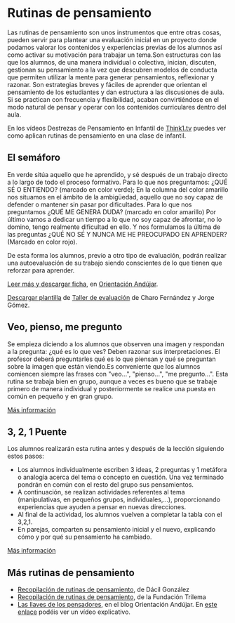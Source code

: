 
# Rutinas de pensamiento

Las rutinas de pensamiento son unos instrumentos que entre otras cosas, pueden servir para plantear una evaluación inicial en un proyecto donde podamos valorar los contenidos y experiencias previas de los alumnos así como activar su motivación para trabajar un tema.Son estructuras con las que los alumnos, de una manera individual o colectiva, inician, discuten, gestionan su pensamiento a la vez que descubren modelos de conducta que permiten utilizar la mente para generar pensamientos, reflexionar y razonar. Son estrategias breves y fáciles de aprender que orientan el pensamiento de los estudiantes y dan estructura a las discusiones de aula. Si se practican con frecuencia y flexibilidad, acaban convirtiéndose en el modo natural de pensar y operar con los contenidos curriculares dentro del aula.

En los vídeos Destrezas de Pensamiento en Infantil de [Think1.tv](http://www.think1.tv/) puedes ver como aplican rutinas de pensamiento en una clase de infantil.

## El semáforo

En verde sitúa aquello que he aprendido, y sé después de un trabajo directo a lo largo de todo el proceso formativo. Para lo que nos preguntamos: ¿QUÉ SÉ O ENTIENDO? (marcado en color verde); En la columna del color amarillo nos situamos en el ámbito de la ambigüedad, aquello que no soy capaz de defender o mantener sin pasar por dificultades. Para lo que nos preguntamos ¿QUÉ ME GENERA DUDA? (marcado en color amarillo) Por último vamos a dedicar un tiempo a lo que no soy capaz de afrontar, no lo domino, tengo realmente dificultad en ello. Y nos formulamos la última de las preguntas ¿QUÉ NO SÉ Y NUNCA ME HE PREOCUPADO EN APRENDER? (Marcado en color rojo).

De esta forma los alumnos, previo a otro tipo de evaluación, podrán realizar una autoevaluación de su trabajo siendo conscientes de lo que tienen que reforzar para aprender.

[Leer más y descargar ficha](http://www.orientacionandujar.es/2014/02/19/organizador-grafico-para-la-rutina-de-pensamiento-el-semaforo/), en [Orientación Andújar](http://www.orientacionandujar.es/).

[Descargar plantilla](RP_organizador_semaforo_itic.pdf) de [Taller de evaluación](http://yalocin.wix.com/evaluacion) de Charo Fernández y Jorge Gómez.

## Veo, pienso, me pregunto

Se empieza diciendo a los alumnos que observen una imagen y respondan a la pregunta: ¿qué es lo que ves? Deben razonar sus interpretaciones. El profesor deberá preguntarles qué es lo que piensan y qué se preguntan sobre la imagen que están viendo.Es conveniente que los alumnos comiencen siempre las frases con "veo...", "pienso...", "me pregunto...". Esta rutina se trabaja bien en grupo, aunque a veces es bueno que se trabaje primero de manera individual y posteriormente se realice una puesta en común en pequeño y en gran grupo.

[Más información](http://checkthis.com/veopienso)

## 3, 2, 1 Puente

Los alumnos realizarán esta rutina antes y después de la lección siguiendo estos pasos:

- Los alumnos individualmente escriben 3 ideas, 2 preguntas y 1 metáfora o analogía acerca del tema o concepto en cuestión. Una vez terminado pondrán en común con el resto del grupo sus pensamientos.
- A continuación, se realizan actividades referentes al tema (manipulativas, en pequeños grupos, individuales,...), proporcionando experiencias que ayuden a pensar en nuevas direcciones.
- Al final de la actividad, los alumnos vuelven a completar la tabla con el 3,2,1.
- En parejas, comparten su pensamiento inicial y el nuevo, explicando cómo y por qué su pensamiento ha cambiado.

[Más información](http://checkthis.com/321puente)

## Más rutinas de pensamiento

- [Recopilación de rutinas de pensamiento](http://checkthis.com/user/dacilgonz), de Dácil González
- [Recopilación de rutinas de pensamiento](http://www.slideshare.net/FundacionTrilema/presentations), de la Fundación Trilema
- [Las llaves de los pensadores](http://www.orientacionandujar.es/2013/06/12/rutinas-de-pensamiento-las-llaves-de-los-pensadores-thinkers-keys/), en el blog Orientación Andújar. En [este enlace](http://www.think1.tv/videoteca/es/index/0-44/rutinas-de-pensamiento-llaves-de-pensamiento-educadoras-docentes-estudiantes) podéis ver un vídeo explicativo.
